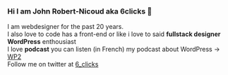 ### Hi I am John Robert-Nicoud aka 6clicks 👋

<!--
**6clicks/6clicks** is a ✨ _special_ ✨ repository because its `README.md` (this file) appears on your GitHub profile.
-->
I am webdesigner for the past 20 years. <br>
I also love to code has a front-end or like i love to said **fullstack designer** <br>
**WordPress** enthousiast <br>
I love **podcast** you can listen (in French) my podcast about WordPress -> [WP2](https://wp2.ch) <br>
Follow me on twitter at [6_clicks](https://twitter.com/6_clicks)<br>
